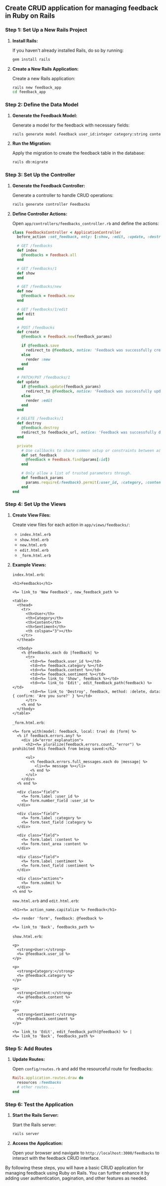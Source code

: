 ## Create CRUD application for managing feedback in Ruby on Rails

### Step 1: Set Up a New Rails Project

1. **Install Rails:**

   If you haven't already installed Rails, do so by running:
   ```bash
   gem install rails
   ```

2. **Create a New Rails Application:**

   Create a new Rails application:
   ```bash
   rails new feedback_app
   cd feedback_app
   ```

### Step 2: Define the Data Model

1. **Generate the Feedback Model:**

   Generate a model for the feedback with necessary fields:
   ```bash
   rails generate model Feedback user_id:integer category:string content:text sentiment:string
   ```

2. **Run the Migration:**

   Apply the migration to create the feedback table in the database:
   ```bash
   rails db:migrate
   ```

### Step 3: Set Up the Controller

1. **Generate the Feedback Controller:**

   Generate a controller to handle CRUD operations:
   ```bash
   rails generate controller Feedbacks
   ```

2. **Define Controller Actions:**

   Open `app/controllers/feedbacks_controller.rb` and define the actions:

   ```ruby
   class FeedbacksController < ApplicationController
     before_action :set_feedback, only: [:show, :edit, :update, :destroy]

     # GET /feedbacks
     def index
       @feedbacks = Feedback.all
     end

     # GET /feedbacks/1
     def show
     end

     # GET /feedbacks/new
     def new
       @feedback = Feedback.new
     end

     # GET /feedbacks/1/edit
     def edit
     end

     # POST /feedbacks
     def create
       @feedback = Feedback.new(feedback_params)

       if @feedback.save
         redirect_to @feedback, notice: 'Feedback was successfully created.'
       else
         render :new
       end
     end

     # PATCH/PUT /feedbacks/1
     def update
       if @feedback.update(feedback_params)
         redirect_to @feedback, notice: 'Feedback was successfully updated.'
       else
         render :edit
       end
     end

     # DELETE /feedbacks/1
     def destroy
       @feedback.destroy
       redirect_to feedbacks_url, notice: 'Feedback was successfully destroyed.'
     end

     private
       # Use callbacks to share common setup or constraints between actions.
       def set_feedback
         @feedback = Feedback.find(params[:id])
       end

       # Only allow a list of trusted parameters through.
       def feedback_params
         params.require(:feedback).permit(:user_id, :category, :content, :sentiment)
       end
   end
   ```

### Step 4: Set Up the Views

1. **Create View Files:**

   Create view files for each action in `app/views/feedbacks/`:
   - `index.html.erb`
   - `show.html.erb`
   - `new.html.erb`
   - `edit.html.erb`
   - `_form.html.erb`

2. **Example Views:**

   `index.html.erb`:
   ```erb
   <h1>Feedbacks</h1>

   <%= link_to 'New Feedback', new_feedback_path %>

   <table>
     <thead>
       <tr>
         <th>User</th>
         <th>Category</th>
         <th>Content</th>
         <th>Sentiment</th>
         <th colspan="3"></th>
       </tr>
     </thead>

     <tbody>
       <% @feedbacks.each do |feedback| %>
         <tr>
           <td><%= feedback.user_id %></td>
           <td><%= feedback.category %></td>
           <td><%= feedback.content %></td>
           <td><%= feedback.sentiment %></td>
           <td><%= link_to 'Show', feedback %></td>
           <td><%= link_to 'Edit', edit_feedback_path(feedback) %></td>
           <td><%= link_to 'Destroy', feedback, method: :delete, data: { confirm: 'Are you sure?' } %></td>
         </tr>
       <% end %>
     </tbody>
   </table>
   ```

   `_form.html.erb`:
   ```erb
   <%= form_with(model: feedback, local: true) do |form| %>
     <% if feedback.errors.any? %>
       <div id="error_explanation">
         <h2><%= pluralize(feedback.errors.count, "error") %> prohibited this feedback from being saved:</h2>

         <ul>
           <% feedback.errors.full_messages.each do |message| %>
             <li><%= message %></li>
           <% end %>
         </ul>
       </div>
     <% end %>

     <div class="field">
       <%= form.label :user_id %>
       <%= form.number_field :user_id %>
     </div>

     <div class="field">
       <%= form.label :category %>
       <%= form.text_field :category %>
     </div>

     <div class="field">
       <%= form.label :content %>
       <%= form.text_area :content %>
     </div>

     <div class="field">
       <%= form.label :sentiment %>
       <%= form.text_field :sentiment %>
     </div>

     <div class="actions">
       <%= form.submit %>
     </div>
   <% end %>
   ```

   `new.html.erb` and `edit.html.erb`:
   ```erb
   <h1><%= action_name.capitalize %> Feedback</h1>

   <%= render 'form', feedback: @feedback %>

   <%= link_to 'Back', feedbacks_path %>
   ```

   `show.html.erb`:
   ```erb
   <p>
     <strong>User:</strong>
     <%= @feedback.user_id %>
   </p>

   <p>
     <strong>Category:</strong>
     <%= @feedback.category %>
   </p>

   <p>
     <strong>Content:</strong>
     <%= @feedback.content %>
   </p>

   <p>
     <strong>Sentiment:</strong>
     <%= @feedback.sentiment %>
   </p>

   <%= link_to 'Edit', edit_feedback_path(@feedback) %> |
   <%= link_to 'Back', feedbacks_path %>
   ```

### Step 5: Add Routes

1. **Update Routes:**

   Open `config/routes.rb` and add the resourceful route for feedbacks:

   ```ruby
   Rails.application.routes.draw do
     resources :feedbacks
     # other routes...
   end
   ```

### Step 6: Test the Application

1. **Start the Rails Server:**

   Start the Rails server:
   ```bash
   rails server
   ```

2. **Access the Application:**

   Open your browser and navigate to `http://localhost:3000/feedbacks` to interact with the feedback CRUD interface.

By following these steps, you will have a basic CRUD application for managing feedback using Ruby on Rails. You can further enhance it by adding user authentication, pagination, and other features as needed.